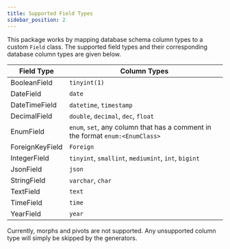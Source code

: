 ```yaml
---
title: Supported Field Types
sidebar_position: 2
---
```


This package works by mapping database schema column types to a custom `Field` class. The supported field types and their corresponding database column types are given below.

| Field Type      | Column Types                                                                   |
|-----------------|--------------------------------------------------------------------------------|
| BooleanField    | `tinyint(1)`                                                                   |
| DateField       | `date`                                                                         |
| DateTimeField   | `datetime`, `timestamp`                                                        |
| DecimalField    | `double`, `decimal`, `dec`, `float`                                            |
| EnumField       | `enum`, `set`, any column that has a comment in the format `enum:<EnumClass>`  |
| ForeignKeyField | `Foreign`                                                                      |
| IntegerField    | `tinyint`, `smallint`, `mediumint`, `int`, `bigint`                            |
| JsonField       | `json`                                                                         |
| StringField     | `varchar`, `char`                                                              |
| TextField       | `text`                                                                         |
| TimeField       | `time`                                                                         |
| YearField       | `year`                                                                         |

Currently, morphs and pivots are not supported. Any unsupported column type will simply be skipped by the generators. 
